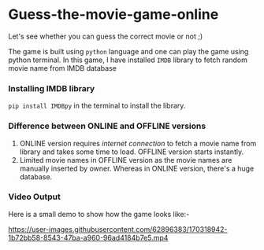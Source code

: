# Guess-the-movie-game-online
Let's see whether you can guess the correct movie or not  ;)

The game is built using ```python``` language and one can play the game using python terminal.
In this game, I have installed ```IMDB``` library to fetch random movie name from IMDB database

### Installing IMDB library
```pip install IMDBpy``` in the terminal to install the library.

### Difference between ONLINE and OFFLINE versions
1. ONLINE version requires _internet connection_ to fetch a movie name from library and takes some time to load. OFFLINE version starts instantly.
2. Limited movie names in OFFLINE version as the movie names are manually inserted by owner. Whereas in ONLINE version, there's a huge database.

### Video Output
Here is a small demo to show how the game looks like:-

https://user-images.githubusercontent.com/62896383/170318942-1b72bb58-8543-47ba-a960-96ad4184b7e5.mp4
